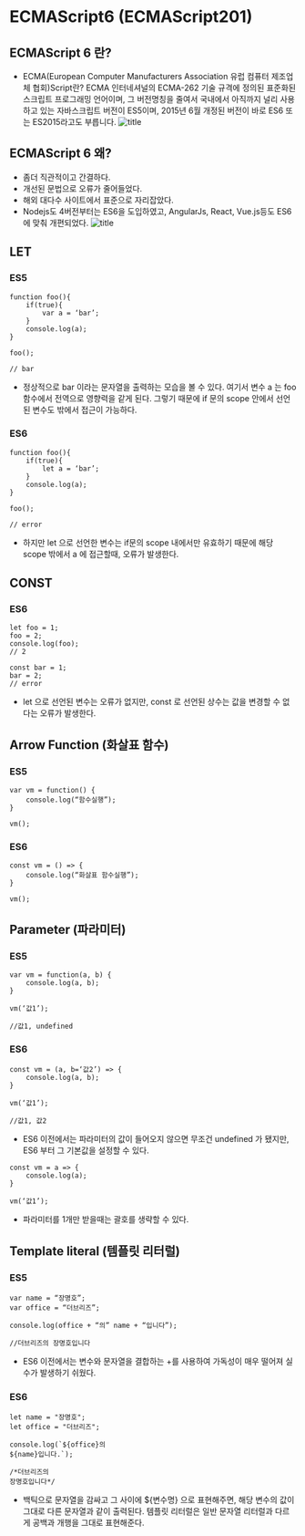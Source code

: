 # ECMAScript6 (ECMAScript201)


## ECMAScript 6 란?
- ECMA(European Computer Manufacturers Association 유럽 컴퓨터 제조업체 협회)Script란? ECMA 인터네셔널의 ECMA-262 기술 규격에 정의된 표준화된 스크립트 프로그래밍 언어이며, 그 버전명칭을 줄여서 국내에서 아직까지 널리 사용하고 있는 자바스크립트 버전이 ES5이며, 2015년 6월 개정된 버전이 바로 ES6 또는 ES2015라고도 부릅니다. 
![title](https://github.com/jangmang/pub/blob/master/1.PNG "es6")


## ECMAScript 6 왜?
- 좀더 직관적이고 간결하다.
- 개선된 문법으로 오류가 줄어들었다.
- 해외 대다수 사이트에서 표준으로 자리잡았다.
- Nodejs도 4버전부터는 ES6을 도입하였고, AngularJs, React, Vue.js등도 ES6에 맞춰 개편되었다.
![title](https://github.com/jangmang/pub/blob/master/2.PNG "es6")

## LET

### ES5
```
function foo(){
	if(true){
		var a = ‘bar’;
	}
	console.log(a);
}

foo();

// bar
```
- 정상적으로 bar 이라는 문자열을 출력하는 모습을 볼 수 있다. 여기서 변수 a 는 foo 함수에서 전역으로 영향력을 같게 된다. 그렇기 때문에 if 문의 scope 안에서 선언된 변수도 밖에서 접근이 가능하다.


### ES6
```
function foo(){
	if(true){
		let a = ‘bar’;
	}
	console.log(a);
}

foo();

// error
```
- 하지만 let 으로 선언한 변수는 if문의 scope 내에서만 유효하기 때문에 해당 scope 밖에서 a 에 접근할때, 오류가 발생한다.

## CONST

### ES6
```
let foo = 1;
foo = 2;
console.log(foo);
// 2 

const bar = 1;
bar = 2;
// error
```
- let 으로 선언된 변수는 오류가 없지만, const 로 선언된 상수는 값을 변경할 수 없다는 오류가 발생한다.

## Arrow Function (화살표 함수)

### ES5
```
var vm = function() {
	console.log(“함수실행”);
}

vm();
```

### ES6
```
const vm = () => {
	console.log(“화살표 함수실행”);
}

vm();
```

## Parameter (파라미터)

### ES5
```
var vm = function(a, b) {
	console.log(a, b);
}

vm(‘값1’);

//값1, undefined
```

### ES6
```
const vm = (a, b=‘값2’) => {
	console.log(a, b);
}

vm(‘값1’);

//값1, 값2
```
- ES6 이전에서는 파라미터의 값이 들어오지 않으면 무조건 undefined 가 됐지만, ES6 부터 그 기본값을 설정할 수 있다.

```
const vm = a => {
	console.log(a);
}

vm(‘값1’);
```
- 파라미터를 1개만 받을때는 괄호를 생략할 수 있다.

## Template literal (템플릿 리터럴)

### ES5
```
var name = “장명호”;
var office = “더브리즈”;

console.log(office + “의” name + “입니다”);

//더브리즈의 장명호입니다
```
- ES6 이전에서는 변수와 문자열을 결합하는 +를 사용하여 가독성이 매우 떨어져 실수가 발생하기 쉬웠다.

### ES6 
```
let name = "장명호";
let office = "더브리즈";

console.log(`${office}의 
${name}입니다.`);

/*더브리즈의
장명호입니다*/
```
- 백틱으로 문자열을 감싸고 그 사이에 ${변수명} 으로 표현해주면, 해당 변수의 값이 그대로 다른 문자열과 같이 출력된다. 템플릿 리터럴은 일반 문자열 리터럴과 다르게 공백과 개행을 그대로 표현해준다.




